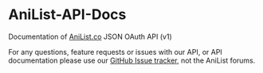 AniList-API-Docs
================

Documentation of [AniList.co](http://anilist.co/) JSON OAuth API (v1)

For any questions, feature requests or issues with our API, or API documentation please use our [GitHub Issue tracker](https://github.com/Josh-Star/AniList-API-Docs/issues), not the AniList forums.
